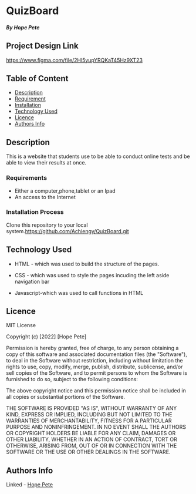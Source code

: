 # QuizBoard

##### By Hope Pete

## Project Design Link
https://www.figma.com/file/2Hl5yupYRQKaT45Hz9XT23


## Table of Content

+ [Description](#description)
+ [ Requirement](#Requirement)
+ [Installation](#Installation)
+ [Technology Used](#technology-used)
+ [Licence](#licence)
+ [Authors Info](#author-Info)


## Description
<p>This is  a website that students use to be able to conduct online tests and be able to view their results at once.</p>


### Requirements
* Either a computer,phone,tablet or an Ipad
* An access to the Internet

### Installation Process
Clone this repository to your local system.https://github.com/Achiengy/QuizBoard.git


## Technology Used
* HTML - which was used to build the structure of the pages.

* CSS - which was used to style the pages incuding the left aside navigation bar

* Javascript-which was used to call functions in HTML


## Licence

MIT License

Copyright (c) [2022] [Hope Pete]

Permission is hereby granted, free of charge, to any person obtaining a copy
of this software and associated documentation files (the "Software"), to deal
in the Software without restriction, including without limitation the rights
to use, copy, modify, merge, publish, distribute, sublicense, and/or sell
copies of the Software, and to permit persons to whom the Software is
furnished to do so, subject to the following conditions:

The above copyright notice and this permission notice shall be included in all
copies or substantial portions of the Software.

THE SOFTWARE IS PROVIDED "AS IS", WITHOUT WARRANTY OF ANY KIND, EXPRESS OR
IMPLIED, INCLUDING BUT NOT LIMITED TO THE WARRANTIES OF MERCHANTABILITY,
FITNESS FOR A PARTICULAR PURPOSE AND NONINFRINGEMENT. IN NO EVENT SHALL THE
AUTHORS OR COPYRIGHT HOLDERS BE LIABLE FOR ANY CLAIM, DAMAGES OR OTHER
LIABILITY, WHETHER IN AN ACTION OF CONTRACT, TORT OR OTHERWISE, ARISING FROM,
OUT OF OR IN CONNECTION WITH THE SOFTWARE OR THE USE OR OTHER DEALINGS IN THE
SOFTWARE.


## Authors Info
Linked - [Hope Pete](https://www.linkedin.com/public-profile/settings?trk=d_flagship3_profile_self_view_public_profile&lipi=urn%3Ali%3Apage%3Ad_flagship3_profile_self_edit_contact_info%3Bm11EDIJVSQu29ovQ2888fA%3D%3D)

